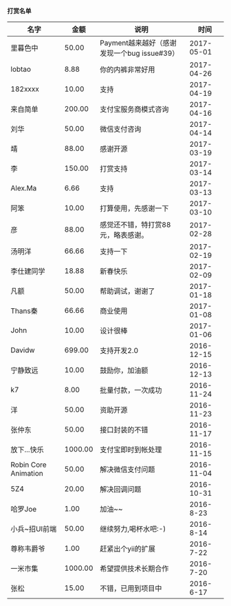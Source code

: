 **打赏名单**

名字 | 金额 | 说明 | 时间
---|---|---|---
里暮色中 | 50.00 | Payment越来越好（感谢发现一个bug issue#39） | 2017-05-01
lobtao | 8.88 | 你的内裤非常好用 | 2017-04-26
182xxxx | 10.00 | 支持 | 2017-04-19
来自简单 | 200.00 | 支付宝服务商模式咨询 | 2017-04-16
刘华 | 50.00 | 微信支付咨询 | 2017-04-14
靖 | 88.00 | 感谢开源 | 2017-03-19
李 | 150.00 | 打赏支持 | 2017-03-14
Alex.Ma | 6.66 | 支持 | 2017-03-13
阿笨 | 10.00 | 打算使用，先感谢一下 | 2017-03-10
彦 | 88.00 | 感觉还不错，特打赏88元，略表感谢。 | 2017-02-28
汤明洋 | 66.66 | 支持一下 | 2017-02-19
李仕建同学 | 18.88 | 新春快乐 | 2017-02-09
凡额 | 50.00 | 帮助调试，谢谢了 | 2017-01-18
Thans秦 | 66.66 | 商业使用 | 2017-01-08
John | 10.00 | 设计很棒 | 2017-01-06
Davidw | 699.00 | 支持开发2.0 | 2016-12-15
宁静致远 | 10.00 | 鼓励你，加油额 | 2016-12-13
k7 | 8.00 | 批量付款，一次成功 | 2016-11-24
洋 | 50.00 | 资助开源 | 2016-11-23
张仲东 | 50.00 | 接口封装的不错 | 2016-11-17
放下...快乐 | 1000.00 | 支付宝即时到帐处理 | 2016-11-15
Robin Core Animation | 50.00 | 解决微信支付问题 | 2016-11-04
5Z4 | 20.00 | 解决回调问题 | 2016-10-31
哈罗Joe | 1.00 | 加油~~ | 2016-8-23
小兵~招UI前端 | 50.00 | 继续努力,喝杯水吧:-) | 2016-8-14
尊称韦爵爷 | 1.00 | 赶紧出个yii的扩展 | 2016-7-22
一米市集 | 1000.00 | 希望提供技术长期合作 | 2016-7-20
张松 | 15.00 | 不错，已用到项目中 | 2016-6-17